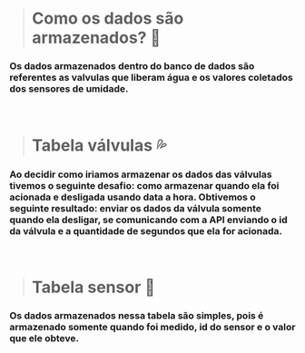 > # Como os dados são armazenados? 🤔
### Os dados armazenados dentro do banco de dados são referentes as valvulas que liberam água e os valores coletados dos sensores de umidade.

<br>

> # Tabela válvulas 💦
### Ao decidir como iriamos armazenar os dados das válvulas tivemos o seguinte desafio: como armazenar quando ela foi acionada e desligada usando data a hora. Obtivemos o seguinte resultado: enviar os dados da válvula somente quando ela desligar, se comunicando com a API enviando o id da válvula e a quantidade de segundos que ela for acionada.

<br>

> # Tabela sensor 🌱
### Os dados armazenados nessa tabela são simples, pois é armazenado somente quando foi medido, id do sensor e o valor que ele obteve. 
